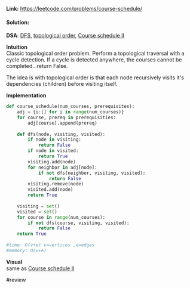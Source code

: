   
**Link:** https://leetcode.com/problems/course-schedule/  
#### Solution:  
  
**DSA**: [DFS](DFS.md), [topological order](topological%20order.md), [Course schedule II](./Course%20schedule%20II.md)  
  
**Intuition**  
Classic topological order problem. Perform a topological traversal with a cycle detection. If a cycle is detected anywhere, the courses cannot be completed...return False.  
  
The idea is with topological order is that each node recursively visits it's dependencies (children) before visiting itself.   
  
**Implementation**  
```python  
def course_schedule(num_courses, prerequisites):  
	adj = {i:[] for i in range(num_courses)}  
	for course, prereq in prerequisities:  
		adj[course].append(prereq)  
  
	def dfs(node, visiting, visited):  
		if node in visiting:  
			return False  
		if node in visited:  
			return True  
		visiting.add(node)  
		for neighbor in adj[node]:  
			if not dfs(neighbor, visiting, visited):  
				return False  
		visiting.remove(node)  
		visited.add(node)  
		return True  
  
	visiting = set()  
	visited = set()  
	for course in range(num_courses):  
		if not dfs(course, visiting, visited):  
			return False  
	return True  
  
#time: O(v+e) v=vertices ,e=edges  
#memory: O(v+e)   
```  
  
**Visual**   
same as [Course schedule II](./Course%20schedule%20II.md)  
  
#review   
  
  
